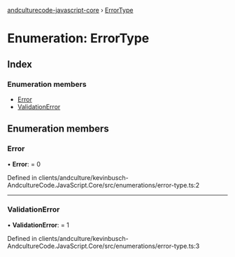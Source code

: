 [andculturecode-javascript-core](../README.md) › [ErrorType](errortype.md)

# Enumeration: ErrorType

## Index

### Enumeration members

* [Error](errortype.md#error)
* [ValidationError](errortype.md#validationerror)

## Enumeration members

###  Error

• **Error**: = 0

Defined in clients/andculture/kevinbusch-AndcultureCode.JavaScript.Core/src/enumerations/error-type.ts:2

___

###  ValidationError

• **ValidationError**: = 1

Defined in clients/andculture/kevinbusch-AndcultureCode.JavaScript.Core/src/enumerations/error-type.ts:3
